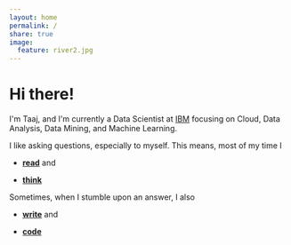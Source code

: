 ```yaml
---
layout: home
permalink: /
share: true
image:
  feature: river2.jpg
---
```


<!-- This is commented out. -->

# Hi there!

I'm Taaj, and I'm currently a Data Scientist at <a href="https://www.ibm.com/us-en/?ar=1/">IBM</a> focusing on Cloud, Data Analysis, Data Mining, and Machine Learning.

I like asking questions, especially to myself. This means, most of my time I

* **[read](https://www.goodreads.com/user/show/79583019-taaj-cheema)** and

* **[think](https://taajcheema.github.io/projects/)**

Sometimes, when I stumble upon an answer, I also

* **[write](https://taajcheema.github.io/research/)** and

* **[code](https://github.com/taajcheema)**
